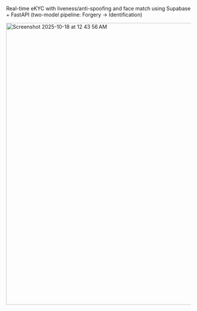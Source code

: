 Real-time eKYC with liveness/anti-spoofing and face match using Supabase + FastAPI (two-model pipeline: Forgery → Identification)


<img width="1416" height="770" alt="Screenshot 2025-10-18 at 12 43 56 AM" src="https://github.com/user-attachments/assets/d046bfb2-f9f2-4c99-b45d-751061bfb570" />


